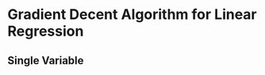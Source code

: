 Gradient Decent Algorithm for Linear Regression
================================================

## Single Variable
